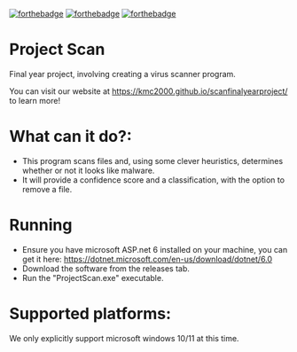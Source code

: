 [![forthebadge](https://forthebadge.com/images/badges/made-with-c-sharp.svg)](https://forthebadge.com)
[![forthebadge](https://forthebadge.com/images/badges/check-it-out.svg)](https://forthebadge.com)
[![forthebadge](https://forthebadge.com/images/badges/open-source.svg)](https://forthebadge.com)

# Project Scan
Final year project, involving creating a virus scanner program.

You can visit our website at https://kmc2000.github.io/scanfinalyearproject/ to learn more!

# What can it do?:
* This program scans files and, using some clever heuristics, determines whether or not it looks like malware. 
* It will provide a confidence score and a classification, with the option to remove a file.

# Running
* Ensure you have microsoft ASP.net 6 installed on your machine, you can get it here: https://dotnet.microsoft.com/en-us/download/dotnet/6.0
* Download the software from the releases tab.
* Run the "ProjectScan.exe" executable.

# Supported platforms:
We only explicitly support microsoft windows 10/11 at this time. 

